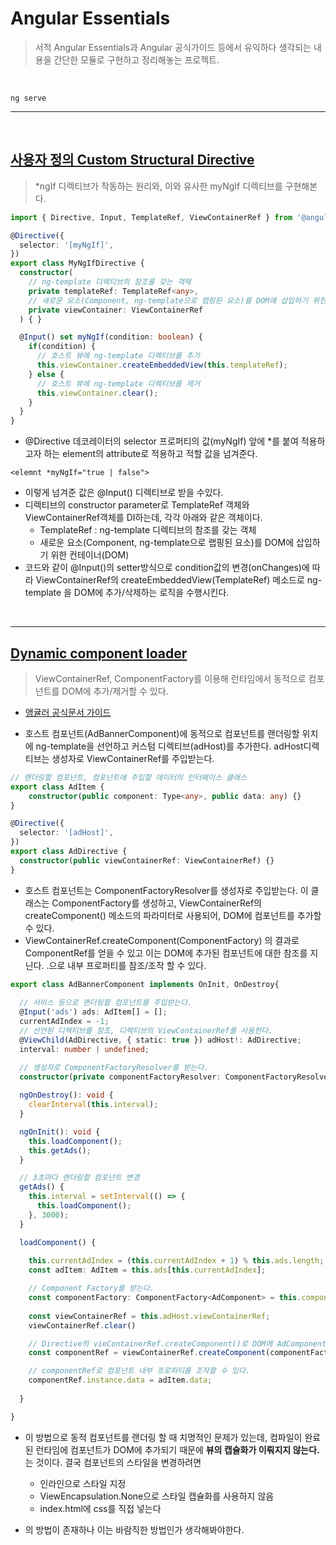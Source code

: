 # Angular Essentials
> 서적 Angular Essentials과 Angular 공식가이드 등에서 유익하다 생각되는 내용을 간단한 모듈로 구현하고 정리해놓는 프로젝트.

<br>



```
ng serve
```

---

<br>

## [사용자 정의 Custom Structural Directive](https://github.com/Motiveko/studies/tree/master/Angular-Study/Angular-Essentials/src/app/directives) 
> *ngIf 디렉티브가 작동하는 원리와, 이와 유사한 myNgIf 디렉티브를 구현해본다.

```typescript
import { Directive, Input, TemplateRef, ViewContainerRef } from '@angular/core';

@Directive({
  selector: '[myNgIf]',
})
export class MyNgIfDirective {
  constructor(
    // ng-template 디렉티브의 참조를 갖는 객체
    private templateRef: TemplateRef<any>,
    // 새로운 요소(Component, ng-template으로 랩핑된 요소)를 DOM에 삽입하기 위한 컨테이너(DOM)
    private viewContainer: ViewContainerRef
  ) { }

  @Input() set myNgIf(condition: boolean) {
    if(condition) {
      // 호스트 뷰에 ng-template 디렉티브를 추가
      this.viewContainer.createEmbeddedView(this.templateRef);
    } else {
      // 호스트 뷰에 ng-template 디렉티브를 제거
      this.viewContainer.clear();
    }
  }
}
```

- @Directive 데코레이터의 selector 프로퍼티의 값(myNgIf) 앞에 *를 붙여 적용하고자 하는 element의 attribute로 적용하고 적할 값을 넘겨준다.

```
<elemnt *myNgIf="true | false">
```
- 이렇게 넘겨준 값은 @Input() 디렉티브로 받을 수있다.
- 디렉티브의 constructor parameter로 TemplateRef 객체와 ViewContainerRef객체를 DI하는데, 각각 아래와 같은 객체이다.
    - TemplateRef : ng-template 디렉티브의 참조를 갖는 객체
    - 새로운 요소(Component, ng-template으로 랩핑된 요소)를 DOM에 삽입하기 위한 컨테이너(DOM)
- 코드와 같이 @Input()의 setter방식으로 condition값의 변경(onChanges)에 따라 ViewContainerRef의 createEmbeddedView(TemplateRef) 메소드로 ng-template 을 DOM에 추가/삭제하는 로직을 수행시킨다.

<br>

---

## [Dynamic component loader](https://github.com/Motiveko/studies/tree/master/Angular-Study/Angular-Essentials/src/app/dynamic-component-loader)
> ViewContainerRef, ComponentFactory를 이용해 런타임에서 동적으로 컴포넌트를 DOM에 추가/제거할 수 있다.

- [앵귤러 공식문서 가이드](https://angular.io/guide/dynamic-component-loader)

- 호스트 컴포넌트(AdBannerComponent)에 동적으로 컴포넌트를 랜더링할 위치에 ng-template을 선언하고 커스텀 디렉티브(adHost)를 추가한다. adHost디렉티브는 생성자로 ViewContainerRef를 주입받는다.

```typescript
// 랜더링할 컴포넌트, 컴포넌트에 주입할 데이터의 인터페이스 클래스
export class AdItem {
    constructor(public component: Type<any>, public data: any) {}
}
```

```typescript
@Directive({
  selector: '[adHost]',
})
export class AdDirective {
  constructor(public viewContainerRef: ViewContainerRef) {}
}
```
- 호스트 컴포넌트는 ComponentFactoryResolver를 생성자로 주입받는다. 이 클래스는 ComponentFactory를 생성하고, ViewContainerRef의 createComponent() 메소드의 파라미터로 사용되어, DOM에 컴포넌트를 추가할 수 있다.
- ViewContainerRef.createComponent(ComponentFactory) 의 결과로 ComponentRef를 얻을 수 있고 이는 DOM에 추가된 컴포넌트에 대한 참조를 지닌다. .으로 내부 프로퍼티를 참조/조작 할 수 있다.

```typescript
export class AdBannerComponent implements OnInit, OnDestroy{
  
  // 서비스 등으로 랜더링할 컴포넌트를 주입받는다.
  @Input('ads') ads: AdItem[] = [];
  currentAdIndex = -1;
  // 선언된 디렉티브를 참조, 디렉티브의 ViewContainerRef를 사용한다.
  @ViewChild(AdDirective, { static: true }) adHost!: AdDirective;
  interval: number | undefined;

  // 생성자로 ComponentFactoryResolver를 받는다.
  constructor(private componentFactoryResolver: ComponentFactoryResolver) {}
  
  ngOnDestroy(): void {
    clearInterval(this.interval);
  }

  ngOnInit(): void {
    this.loadComponent();
    this.getAds();
  }

  // 3초마다 랜더링할 컴포넌트 변경
  getAds() {
    this.interval = setInterval(() => {
      this.loadComponent();
    }, 3000);
  }

  loadComponent() {
    
    this.currentAdIndex = (this.currentAdIndex + 1) % this.ads.length;
    const adItem: AdItem = this.ads[this.currentAdIndex];

    // Component Factory를 받는다.
    const componentFactory: ComponentFactory<AdComponent> = this.componentFactoryResolver.resolveComponentFactory(adItem.component);
    
    const viewContainerRef = this.adHost.viewContainerRef;
    viewContainerRef.clear()

    // Directive의 vieContainerRef.createComponent()로 DOM에 AdComponent Component 추가
    const componentRef = viewContainerRef.createComponent(componentFactory);

    // componentRef로 컴포넌트 내부 프로퍼티를 조작할 수 있다.
    componentRef.instance.data = adItem.data;
  
  }

}

```

- 이 방법으로 동적 컴포넌트를 랜더링 할 때 치명적인 문제가 있는데, 컴파일이 완료된 런타임에 컴포넌트가 DOM에 추가되기 때문에 <strong>뷰의 캡슐화가 이뤄지지 않는다.</strong>는 것이다. 결국 컴포넌트의 스타일을 변경하려면
  - 인라인으로 스타일 지정
  - ViewEncapsulation.None으로 스타일 캡슐화를 사용하지 않음
  - index.html에 css를 직접 넣는다

 - 의 방법이 존재하나 이는 바람직한 방법인가 생각해봐야한다.

